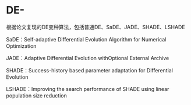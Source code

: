 # DE-
根据论文复现的DE变种算法，包括普通DE、SaDE、JADE、SHADE、LSHADE

SaDE：Self-adaptive Differential Evolution Algorithm for Numerical Optimization

JADE：Adaptive Differential Evolution withOptional External Archive

SHADE：Success-history based parameter adaptation for Differential Evolution

LSHADE：Improving the search performance of SHADE using linear population size reduction
